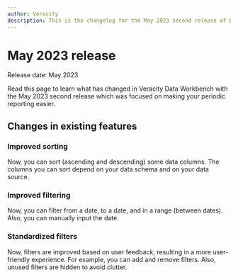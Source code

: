 ```yaml
---
author: Veracity
description: This is the changelog for the May 2023 second release of Data Workbench.
---
```


# May 2023 release

Release date: May 2023

Read this page to learn what has changed in Veracity Data Workbench with the May 2023 second release which was focused on making your periodic reporting easier.

## Changes in existing features

### Improved sorting
Now, you can sort (ascending and descending) some data columns. The columns you can sort depend on your data schema and on your data source.

### Improved filtering
Now, you can filter from a date, to a date, and in a range (between dates). Also, you can manually input the date.

### Standardized filters
Now, filters are improved based on user feedback, resulting in a more user-friendly experience. For example, you can add and remove filters. Also, unused filters are hidden to avoid clutter.